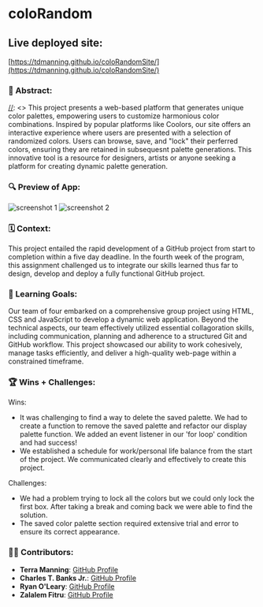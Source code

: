 # coloRandom

## Live deployed site:  
[https://tdmanning.github.io/coloRandomSite/](https://tdmanning.github.io/coloRandomSite/)

### 🎨 Abstract:
[//]: <> This project presents a web-based platform that generates unique color palettes, empowering users to customize  harmonious color combinations. Inspired by popular platforms like Coolors, our site offers an interactive experience where users are presented with a selection of randomized colors. Users can browse, save, and "lock" their perferred colors, ensuring they are retained in subsequesnt palette generations. This innovative tool is a resource for designers, artists or anyone seeking a platform for creating dynamic palette generation. 

### 🔍 Preview of App:
[//]: <> (Provide ONE gif or screenshot of your application - choose the "coolest" piece of functionality to show off.)
![screenshot 1](./assets/screenshot%201.png)
![screenshot 2](./assets/screenshot%202.png)

### 🗓️ Context:
[//]: <> (Give some context for the project here. How long did you have to work on it? How far into the Turing program are you?)
This project entailed the rapid development of a GitHub project from start to completion within a five day deadline. In the fourth week of the program, this assignment challenged us to integrate our skills learned thus far to design, develop and deploy a fully functional GitHub project.

### 🌱 Learning Goals:
[//]: <> (What were the learning goals of this project? What tech did you work with?)
Our team of four embarked on a comprehensive group project using HTML, CSS and JavaScript to develop a dynamic web application. Beyond the technical aspects, our team effectively utilized essential collagoration skills, including communication, planning and adherence to a structured Git and GitHub workflow. This project showcased our ability to work cohesively, manage tasks efficiently, and deliver a high-quality web-page within a constrained timeframe. 

### 🏆 Wins + Challenges:
[//]: <> (What are 2-3 wins you have from this project? What were some challenges you faced - and how did you get over them?)
Wins:
- It was challenging to find a way to delete the saved palette. We had to create a function to remove the saved palette and refactor our display palette function. We added an event listener in our 'for loop' condition and had success!
- We established a schedule for work/personal life balance from the start of the project. We communicated clearly and effectively to create this project.

Challenges:
- We had a problem trying to lock all the colors but we could only lock the first box. After taking a break and coming back we were able to find the solution. 
- The saved color palette section required extensive trial and error to ensure its correct appearance.

### 👏🏽 Contributors:
- **Terra Manning**: [GitHub Profile](https://github.com/TDManning)
- **Charles T. Banks Jr.**: [GitHub Profile](https://github.com/DRIF7ER)
- **Ryan O'Leary**: [GitHub Profile](https://github.com/ROlearyPro)
- **Zalalem Fitru**: [GitHub Profile](https://github.com/ZTFitru)
